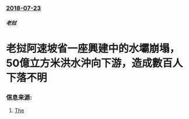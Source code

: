 ### [2018-07-23](/news/2018/07/23/index.md)

##### 老挝
# 老挝阿速坡省一座興建中的水壩崩塌，50億立方米洪水沖向下游，造成數百人下落不明 




### 信息来源:

1. [The](https://www.theguardian.com/world/2018/jul/24/laos-dam-collapse-hundreds-missing)
